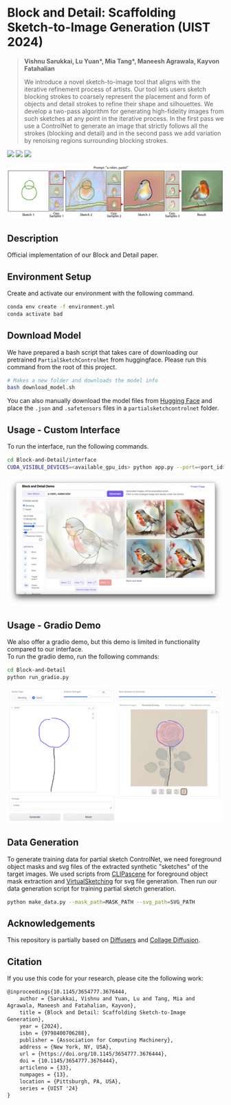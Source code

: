 # Block and Detail: Scaffolding Sketch-to-Image Generation (UIST 2024)

> **Vishnu Sarukkai, Lu Yuan\*, Mia Tang\*, Maneesh Agrawala, Kayvon Fatahalian**
>
> We introduce a novel sketch-to-image tool that aligns with the iterative refinement process of artists. Our tool lets users sketch blocking strokes to coarsely represent the placement and form of objects and detail strokes to refine their shape and silhouettes. We develop a two-pass algorithm for generating high-fidelity images from such sketches at any point in the iterative process. In the first pass we use a ControlNet to generate an image that strictly follows all the strokes (blocking and detail) and in the second pass we add variation by renoising regions surrounding blocking strokes.

<a href="https://miatang13.github.io/BlockAndDetail/"><img src="https://img.shields.io/static/v1?label=Project&message=Website&color=red" height=20.5></a>
<a href="https://arxiv.org/abs/2402.18116"><img src="https://img.shields.io/badge/arXiv-BlockAndDetail-b31b1b.svg" height=20.5></a>
<a href="http://34.82.197.67:5000/"><img src="https://img.shields.io/static/v1?label=Custom Interface&message=Demo&color=blue" height=20.5></a>

![Teaser Image](docs/teaser.png)

## Description

Official implementation of our Block and Detail paper.

## Environment Setup

Create and activate our environment with the following command.

```bash
conda env create -f environment.yml
conda activate bad
```

## Download Model

We have prepared a bash script that takes care of downloading our pretrained `PartialSketchControlNet` from huggingface. Please run this command from the root of this project.

```bash
# Makes a new folder and downloads the model info
bash download_model.sh
```

You can also manually download the model files from [Hugging Face](https://huggingface.co/datasets/miamia333/BlockAndDetail/tree/main) and place the `.json` and `.safetensors` files in a `partialsketchcontrolnet` folder.

## Usage - Custom Interface

To run the interface, run the following commands.

```bash
cd Block-and-Detail/interface
CUDA_VISIBLE_DEVICES=<available_gpu_ids> python app.py --port=<port_id>
```

![alt text](docs/interface_robin.png)

## Usage - Gradio Demo

We also offer a gradio demo, but this demo is limited in functionality compared to our interface.  
To run the gradio demo, run the following commands:

```bash
cd Block-and-Detail
python run_gradio.py
```

![Gradio Interface](docs/gradio.png)

## Data Generation

To generate training data for partial sketch ControlNet, we need foreground object masks and svg files of the extracted synthetic "sketches" of the target images.
We used scripts from [CLIPascene](https://github.com/yael-vinker/SceneSketch) for foreground object mask extraction and [VirtualSketching](https://github.com/MarkMoHR/virtual_sketching) for svg file generation.
Then run our data generation script for training partial sketch generation.

```bash
python make_data.py --mask_path=MASK_PATH --svg_path=SVG_PATH
```

## Acknowledgements

This repository is partially based on [Diffusers](https://github.com/huggingface/diffusers) and [Collage Diffusion](https://github.com/VSAnimator/collage-diffusion).

## Citation

If you use this code for your research, please cite the following work:

```
@inproceedings{10.1145/3654777.3676444,
    author = {Sarukkai, Vishnu and Yuan, Lu and Tang, Mia and Agrawala, Maneesh and Fatahalian, Kayvon},
    title = {Block and Detail: Scaffolding Sketch-to-Image Generation},
    year = {2024},
    isbn = {9798400706288},
    publisher = {Association for Computing Machinery},
    address = {New York, NY, USA},
    url = {https://doi.org/10.1145/3654777.3676444},
    doi = {10.1145/3654777.3676444},
    articleno = {33},
    numpages = {13},
    location = {Pittsburgh, PA, USA},
    series = {UIST '24}
}
```
